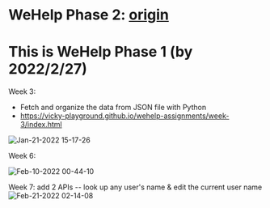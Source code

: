 # WeHelp Phase 2: [origin](https://github.com/vicky-playground/origin)
# This is WeHelp Phase 1 (by 2022/2/27)

Week 3:
- Fetch and organize the data from JSON file with Python
- https://vicky-playground.github.io/wehelp-assignments/week-3/index.html

![Jan-21-2022 15-17-26](https://user-images.githubusercontent.com/90204593/150483455-1a37ef22-9e42-4720-ac6f-3b73d39fc4a3.gif)


Week 6:

![Feb-10-2022 00-44-10](https://user-images.githubusercontent.com/90204593/153248108-d392254c-8253-4b32-8e0b-b063760af6b4.gif)

Week 7: add 2 APIs -- look up any user's name & edit the current user name
![Feb-21-2022 02-14-08](https://user-images.githubusercontent.com/90204593/154857566-cd689d6e-2210-4a61-980e-7d1cc3159480.gif)
